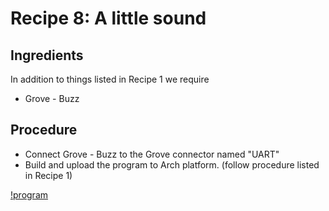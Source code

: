 # Recipe 8: A little sound #

## Ingredients ##
In addition to things listed in Recipe 1 we require

* Grove - Buzz

## Procedure ##

* Connect Grove - Buzz to the Grove connector named "UART"
* Build and upload the program to Arch platform. (follow procedure listed in Recipe 1)

[!program](users/yihui/code/Arch_Play_Music)